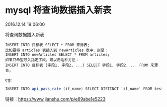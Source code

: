# mysql 将查询数据插入新表

2016.12.14 19:06:00

将查询数据插入新表

```mysql
INSERT INTO 目标表 SELECT * FROM 来源表;
比如要将 articles 表插入到 newArticles 表中，则是：
INSERT INTO newArticles SELECT * FROM articles;
如果只希望导入指定字段，可以用这种方法：
INSERT INTO 目标表 (字段1, 字段2, ...) SELECT 字段1, 字段2, ... FROM 来源表;
```

eg:

```csharp
INSERT INTO api_pass_rate (if_name) SELECT DISTINCT `if_name` FROM test_result;
```




链接：https://www.jianshu.com/p/e89abe1e5223

